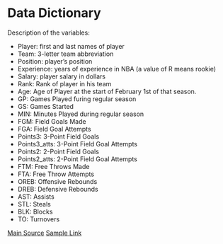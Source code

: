 # Data Dictionary

Description of the variables:
- Player: first and last names of player
- Team: 3-letter team abbreviation
- Position: player’s position
- Experience: years of experience in NBA (a value of R means rookie)
- Salary: player salary in dollars
- Rank: Rank of player in his team
- Age: Age of Player at the start of February 1st of that season.
- GP: Games Played furing regular season
- GS: Games Started
- MIN: Minutes Played during regular season
- FGM: Field Goals Made
- FGA: Field Goal Attempts
- Points3: 3-Point Field Goals
- Points3_atts: 3-Point Field Goal Attempts
- Points2: 2-Point Field Goals
- Points2_atts: 2-Point Field Goal Attempts
- FTM: Free Throws Made
- FTA: Free Throw Attempts
- OREB: Offensive Rebounds
- DREB: Defensive Rebounds
- AST: Assists
- STL: Steals
- BLK: Blocks
- TO: Turnovers

[Main Source](https://www.basketball-reference.com/)
[Sample Link](https://www.basketball-reference.com/teams/GSW/2017.html)